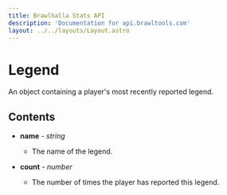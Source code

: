 ```yaml
---
title: Brawlhalla Stats API
description: 'Documentation for api.brawltools.com'
layout: ../../layouts/Layout.astro
---
```


# Legend

An object containing a player's most recently reported legend.

## Contents

- **name** - *string*
    - The name of the legend.

- **count** - *number*
    - The number of times the player has reported this legend.